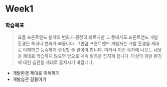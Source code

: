 # Week1

### 학습목표

> 요즘 프론트엔드 분야의 변화가 굉장히 빠르지만 그 중에서도 프론트엔드 개발 환경은 특히나 변화가 빠릅니다. 
그만큼 프론트엔드 개발자는 개발 환경을 제대로 이해하고 능숙하게 설정할 줄 알아야 합니다. 
따라서 이번 주차에 나오는 내용을 제대로 학습하지 않으면 앞으로 계속 발목을 잡히게 됩니다. 아샬의 개발 환경에 대한 습관을 제대로 훔치시기 바랍니다.

- 개발환경 제대로 이해하기
- 개발습관 길들이기